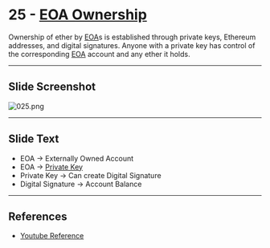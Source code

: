 # 25 - [EOA Ownership](EOA%20Ownership.md)

Ownership of ether by [EOA](EOA.md)s is established through private keys, Ethereum addresses, and digital signatures. Anyone with a private key has control of the corresponding [EOA](EOA.md) account and any ether it holds.

___
## Slide Screenshot
![025.png](../../images/ethereum101/025.png)
___
## Slide Text
- EOA -> Externally Owned Account
- EOA -> [Private Key](Private%20Key.md)
- Private Key -> Can create Digital Signature
- Digital Signature -> Account Balance
___
## References
- [Youtube Reference](https://youtu.be/zIeBfuXxuWs?t=207)